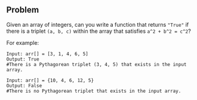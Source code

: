 ## Problem
Given an array of integers, can you write a function that returns `"True"` if there is a triplet `(a, b, c)` within the array that satisfies `a^2 + b^2 = c^2`?

For example:

```
Input: arr[] = [3, 1, 4, 6, 5]
Output: True
#There is a Pythagorean triplet (3, 4, 5) that exists in the input array.

Input: arr[] = {10, 4, 6, 12, 5}
Output: False
#There is no Pythagorean triplet that exists in the input array.
```

<!-- ## Solution:
[Click here](https://colab.research.google.com/drive/1qPf2XQG9u8Mpt-9AAYOrcxm22iOUICAD#scrollTo=syOxBrEDQaNU) to view this solution in an interactive Colab (Jupyter) notebook.

```
# defining the function
def isTriplet(array, n):
    # here we're staggering the element of the array by increments of 1 and 2
    # so we get a total of 3 elements to test on
    j=0
    for i in range(n - 2):
        for k in range(j + 1, n):
            for j in range(i + 1, n - 1):
                # calculating the square of the array "**" = power of so 3**2 = 9
                x = array[i]**2
                y = array[j]**2
                z = array[k]**2
                # testing to see if our selected triplet passes
                if (x == y + z or y == x + z or z == x + y):
                    return 1

    # if we didn't find a triplet we break out of the loop
    return 0
```

```
# Driver code to test above function  
array = [3, 1, 4, 6, 5]
array_size = len(array)

if(isTriplet(array, array_size)):
    print(True)
else:
    print(False)
``` -->
